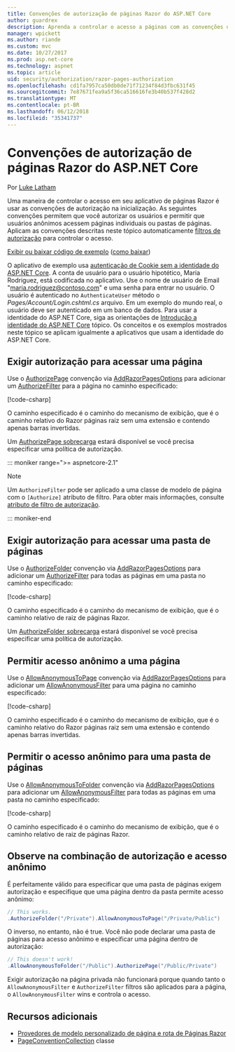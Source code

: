 ```yaml
---
title: Convenções de autorização de páginas Razor do ASP.NET Core
author: guardrex
description: Aprenda a controlar o acesso a páginas com as convenções de autorizam usuários e permitir que usuários anônimos acessem pastas de páginas ou de páginas.
manager: wpickett
ms.author: riande
ms.custom: mvc
ms.date: 10/27/2017
ms.prod: asp.net-core
ms.technology: aspnet
ms.topic: article
uid: security/authorization/razor-pages-authorization
ms.openlocfilehash: cd1fa7957ca50db0de71f71234f84d3fbc631f45
ms.sourcegitcommit: 7e87671fea9a5f36ca516616fe3b40b537f428d2
ms.translationtype: MT
ms.contentlocale: pt-BR
ms.lasthandoff: 06/12/2018
ms.locfileid: "35341737"
---
```

# <a name="razor-pages-authorization-conventions-in-aspnet-core"></a>Convenções de autorização de páginas Razor do ASP.NET Core

Por [Luke Latham](https://github.com/guardrex)

Uma maneira de controlar o acesso em seu aplicativo de páginas Razor é usar as convenções de autorização na inicialização. As seguintes convenções permitem que você autorizar os usuários e permitir que usuários anônimos acessem páginas individuais ou pastas de páginas. Aplicam as convenções descritas neste tópico automaticamente [filtros de autorização](xref:mvc/controllers/filters#authorization-filters) para controlar o acesso.

[Exibir ou baixar código de exemplo](https://github.com/aspnet/Docs/tree/master/aspnetcore/security/authorization/razor-pages-authorization/samples) ([como baixar](xref:tutorials/index#how-to-download-a-sample))

O aplicativo de exemplo usa [autenticação de Cookie sem a identidade do ASP.NET Core](xref:security/authentication/cookie). A conta de usuário para o usuário hipotético, Maria Rodriguez, está codificada no aplicativo. Use o nome de usuário de Email "maria.rodriguez@contoso.com" e uma senha para entrar no usuário. O usuário é autenticado no `AuthenticateUser` método o *Pages/Account/Login.cshtml.cs* arquivo. Em um exemplo do mundo real, o usuário deve ser autenticado em um banco de dados. Para usar a identidade do ASP.NET Core, siga as orientações de [Introdução a identidade do ASP.NET Core](xref:security/authentication/identity) tópico. Os conceitos e os exemplos mostrados neste tópico se aplicam igualmente a aplicativos que usam a identidade do ASP.NET Core.

## <a name="require-authorization-to-access-a-page"></a>Exigir autorização para acessar uma página

Use o [AuthorizePage](/dotnet/api/microsoft.extensions.dependencyinjection.pageconventioncollectionextensions.authorizepage) convenção via [AddRazorPagesOptions](/dotnet/api/microsoft.extensions.dependencyinjection.mvcrazorpagesmvcbuilderextensions.addrazorpagesoptions) para adicionar um [AuthorizeFilter](/dotnet/api/microsoft.aspnetcore.mvc.authorization.authorizefilter) para a página no caminho especificado:

[!code-csharp[](razor-pages-authorization/samples/2.x/AuthorizationSample/Startup.cs?name=snippet1&highlight=2,4)]

O caminho especificado é o caminho do mecanismo de exibição, que é o caminho relativo do Razor páginas raiz sem uma extensão e contendo apenas barras invertidas.

Um [AuthorizePage sobrecarga](/dotnet/api/microsoft.extensions.dependencyinjection.pageconventioncollectionextensions.authorizepage#Microsoft_Extensions_DependencyInjection_PageConventionCollectionExtensions_AuthorizePage_Microsoft_AspNetCore_Mvc_ApplicationModels_PageConventionCollection_System_String_System_String_) estará disponível se você precisa especificar uma política de autorização.

::: moniker range=">= aspnetcore-2.1"

> [!NOTE]
> Um `AuthorizeFilter` pode ser aplicado a uma classe de modelo de página com o `[Authorize]` atributo de filtro. Para obter mais informações, consulte [atributo de filtro de autorização](xref:mvc/razor-pages/filter#authorize-filter-attribute).

::: moniker-end

## <a name="require-authorization-to-access-a-folder-of-pages"></a>Exigir autorização para acessar uma pasta de páginas

Use o [AuthorizeFolder](/dotnet/api/microsoft.extensions.dependencyinjection.pageconventioncollectionextensions.authorizefolder) convenção via [AddRazorPagesOptions](/dotnet/api/microsoft.extensions.dependencyinjection.mvcrazorpagesmvcbuilderextensions.addrazorpagesoptions) para adicionar um [AuthorizeFilter](/dotnet/api/microsoft.aspnetcore.mvc.authorization.authorizefilter) para todas as páginas em uma pasta no caminho especificado:

[!code-csharp[](razor-pages-authorization/samples/2.x/AuthorizationSample/Startup.cs?name=snippet1&highlight=2,5)]

O caminho especificado é o caminho do mecanismo de exibição, que é o caminho relativo de raiz de páginas Razor.

Um [AuthorizeFolder sobrecarga](/dotnet/api/microsoft.extensions.dependencyinjection.pageconventioncollectionextensions.authorizefolder#Microsoft_Extensions_DependencyInjection_PageConventionCollectionExtensions_AuthorizeFolder_Microsoft_AspNetCore_Mvc_ApplicationModels_PageConventionCollection_System_String_System_String_) estará disponível se você precisa especificar uma política de autorização.

## <a name="allow-anonymous-access-to-a-page"></a>Permitir acesso anônimo a uma página

Use o [AllowAnonymousToPage](/dotnet/api/microsoft.extensions.dependencyinjection.pageconventioncollectionextensions.allowanonymoustopage) convenção via [AddRazorPagesOptions](/dotnet/api/microsoft.extensions.dependencyinjection.mvcrazorpagesmvcbuilderextensions.addrazorpagesoptions) para adicionar um [AllowAnonymousFilter](/dotnet/api/microsoft.aspnetcore.mvc.authorization.allowanonymousfilter) para uma página no caminho especificado:

[!code-csharp[](razor-pages-authorization/samples/2.x/AuthorizationSample/Startup.cs?name=snippet1&highlight=2,6)]

O caminho especificado é o caminho do mecanismo de exibição, que é o caminho relativo do Razor páginas raiz sem uma extensão e contendo apenas barras invertidas.

## <a name="allow-anonymous-access-to-a-folder-of-pages"></a>Permitir o acesso anônimo para uma pasta de páginas

Use o [AllowAnonymousToFolder](/dotnet/api/microsoft.extensions.dependencyinjection.pageconventioncollectionextensions.allowanonymoustofolder) convenção via [AddRazorPagesOptions](/dotnet/api/microsoft.extensions.dependencyinjection.mvcrazorpagesmvcbuilderextensions.addrazorpagesoptions) para adicionar um [AllowAnonymousFilter](/dotnet/api/microsoft.aspnetcore.mvc.authorization.allowanonymousfilter) para todas as páginas em uma pasta no caminho especificado:

[!code-csharp[](razor-pages-authorization/samples/2.x/AuthorizationSample/Startup.cs?name=snippet1&highlight=2,7)]

O caminho especificado é o caminho do mecanismo de exibição, que é o caminho relativo de raiz de páginas Razor.

## <a name="note-on-combining-authorized-and-anonymous-access"></a>Observe na combinação de autorização e acesso anônimo

É perfeitamente válido para especificar que uma pasta de páginas exigem autorização e especifique que uma página dentro da pasta permite acesso anônimo:

```csharp
// This works.
.AuthorizeFolder("/Private").AllowAnonymousToPage("/Private/Public")
```

O inverso, no entanto, não é true. Você não pode declarar uma pasta de páginas para acesso anônimo e especificar uma página dentro de autorização:

```csharp
// This doesn't work!
.AllowAnonymousToFolder("/Public").AuthorizePage("/Public/Private") 
```

Exigir autorização na página privada não funcionará porque quando tanto o `AllowAnonymousFilter` e `AuthorizeFilter` filtros são aplicados para a página, o `AllowAnonymousFilter` wins e controla o acesso.

## <a name="additional-resources"></a>Recursos adicionais

* [Provedores de modelo personalizado de página e rota de Páginas Razor](xref:mvc/razor-pages/razor-pages-conventions)
* [PageConventionCollection](/dotnet/api/microsoft.aspnetcore.mvc.applicationmodels.pageconventioncollection) classe
